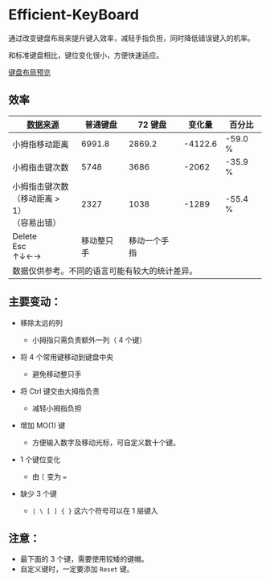 
# Efficient-KeyBoard

通过改变键盘布局来提升键入效率，减轻手指负担，同时降低错误键入的机率。

和标准键盘相比，键位变化很小，方便快速适应。

[键盘布局预览](https://googee.github.io/Efficient-KeyBoard)


## 效率

<table>
    <thead>
        <tr>
            <th><a href="https://googee.github.io/Efficient-KeyBoard/statistic.html">数据来源</a></th>
            <th>普通键盘</th>
            <th>72 键盘</th>
            <th>变化量</th>
            <th>百分比</th>
        </tr>
    </thead>
    <tbody>
        <tr>
            <td>小拇指移动距离</td>
            <td>6991.8</td>
            <td>2869.2</td>
            <td>-4122.6</td>
            <td>-59.0 %</td>
        </tr>
        <tr>
            <td>小拇指击键次数</td>
            <td>5748</td>
            <td>3686</td>
            <td>-2062</td>
            <td>-35.9 %</td>
        </tr>
        <tr>
            <td>小拇指击键次数<br>（移动距离 > 1）<br>（容易出错）</td>
            <td>2327</td>
            <td>1038</td>
            <td>-1289</td>
            <td>-55.4 %</td>
        </tr>
        <tr>
            <td>Delete<br>Esc<br>↑↓←→</td>
            <td>移动整只手</td>
            <td>移动一个手指</td>
            <td></td>
            <td></td>
        </tr>
        <tr>
            <td colspan="5">数据仅供参考。不同的语言可能有较大的统计差异。</td>
        </tr>
    </tbody>
</table>


## 主要变动：

- 移除太远的列
  - 小拇指只需负责额外一列（ 4 个键）

- 将 4 个常用键移动到键盘中央
  - 避免移动整只手

- 将 Ctrl 键交由大拇指负责
  - 减轻小拇指负担

- 增加 MO(1) 键
  - 方便输入数字及移动光标，可自定义数十个键。

- 1 个键位变化
  - 由 `[` 变为 `=`

- 缺少 3 个键
  - `| \ [ ] { }` 这六个符号可以在 1 层键入


## 注意：

- 最下面的 3 个键，需要使用较矮的键帽。
- 自定义键时，一定要添加 `Reset` 键。
